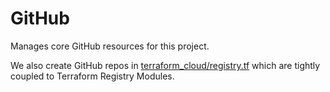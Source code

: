 # GitHub

Manages core GitHub resources for this project. 

We also create GitHub repos in [terraform_cloud/registry.tf](../terraform_cloud/registry.tf) which are tightly coupled to Terraform Registry Modules.